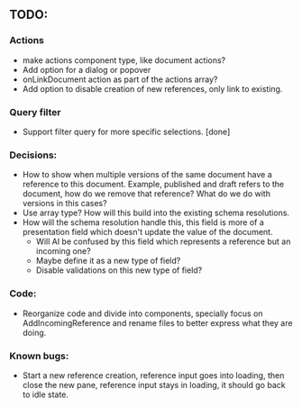 ## TODO:

### Actions

- make actions component type, like document actions?
- Add option for a dialog or popover
- onLinkDocument action as part of the actions array?
- Add option to disable creation of new references, only link to existing.

### Query filter

- Support filter query for more specific selections. [done]

### Decisions:

- How to show when multiple versions of the same document have a reference to this document. Example, published and draft refers to the document, how do we remove that reference? What do we do with versions in this cases?
- Use array type? How will this build into the existing schema resolutions.
- How will the schema resolution handle this, this field is more of a presentation field which doesn't update the value of the document.
  - Will AI be confused by this field which represents a reference but an incoming one?
  - Maybe define it as a new type of field?
  - Disable validations on this new type of field?

### Code:

- Reorganize code and divide into components, specially focus on AddIncomingReference and rename files to better express what they are doing.

### Known bugs:

- Start a new reference creation, reference input goes into loading, then close the new pane, reference input stays in loading, it should go back to idle state.
